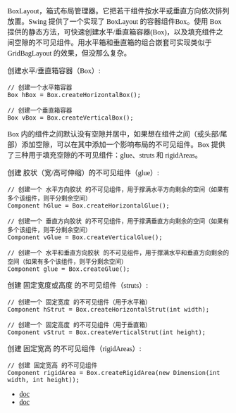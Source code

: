 <font face="SimSun" size=3>

BoxLayout，箱式布局管理器。它把若干组件按水平或垂直方向依次排列放置。Swing 提供了一个实现了 BoxLayout 的容器组件Box。使用 Box 提供的静态方法，可快速创建水平/垂直箱容器(Box)，以及填充组件之间空隙的不可见组件。用水平箱和垂直箱的组合嵌套可实现类似于 GridBagLayout 的效果，但没那么复杂。

创建水平/垂直箱容器（Box）:

~~~
// 创建一个水平箱容器
Box hBox = Box.createHorizontalBox();
    
// 创建一个垂直箱容器
Box vBox = Box.createVerticalBox();
~~~

Box 内的组件之间默认没有空隙并居中，如果想在组件之间（或头部/尾部）添加空隙，可以在其中添加一个影响布局的不可见组件。Box 提供了三种用于填充空隙的不可见组件：glue、struts 和 rigidAreas。

创建 胶状（宽/高可伸缩）的不可见组件（glue）:

~~~
// 创建一个 水平方向胶状 的不可见组件，用于撑满水平方向剩余的空间（如果有多个该组件，则平分剩余空间）
Component hGlue = Box.createHorizontalGlue();

// 创建一个 垂直方向胶状 的不可见组件，用于撑满垂直方向剩余的空间（如果有多个该组件，则平分剩余空间）
Component vGlue = Box.createVerticalGlue();

// 创建一个 水平和垂直方向胶状 的不可见组件，用于撑满水平和垂直方向剩余的空间（如果有多个该组件，则平分剩余空间）
Component glue = Box.createGlue();
~~~

创建 固定宽度或高度 的不可见组件（struts）:

~~~
// 创建一个 固定宽度 的不可见组件（用于水平箱）
Component hStrut = Box.createHorizontalStrut(int width);

// 创建一个 固定高度 的不可见组件（用于垂直箱）
Component vStrut = Box.createVerticalStrut(int height);
~~~

创建 固定宽高 的不可见组件（rigidAreas）:

~~~
// 创建 固定宽高 的不可见组件
Component rigidArea = Box.createRigidArea(new Dimension(int width, int height));
~~~


- [doc](https://docs.oracle.com/javase/8/docs/api/javax/swing/BoxLayout.html)
- [doc](https://docs.oracle.com/javase/8/docs/api/javax/swing/Box.html)

</font>
